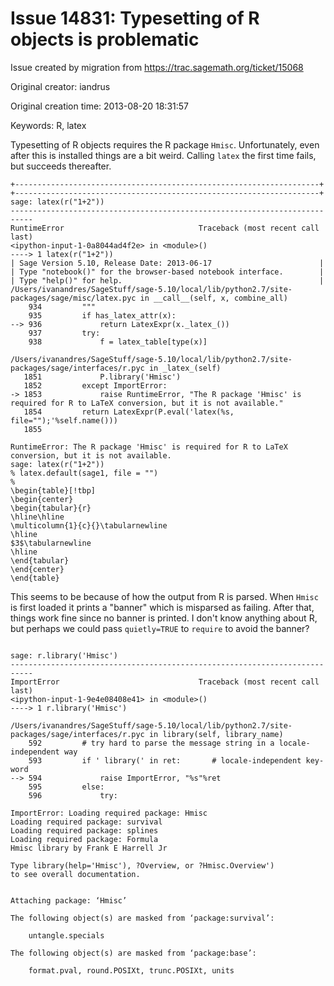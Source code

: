 # Issue 14831: Typesetting of R objects is problematic

Issue created by migration from https://trac.sagemath.org/ticket/15068

Original creator: iandrus

Original creation time: 2013-08-20 18:31:57

Keywords: R, latex

Typesetting of R objects requires the R package `Hmisc`.  Unfortunately, even after this is installed things are a bit weird.  Calling `latex` the first time fails, but succeeds thereafter.


```
+--------------------------------------------------------------------+
+--------------------------------------------------------------------+
sage: latex(r("1+2"))
---------------------------------------------------------------------------
RuntimeError                              Traceback (most recent call last)
<ipython-input-1-0a8044ad4f2e> in <module>()
----> 1 latex(r("1+2"))
| Sage Version 5.10, Release Date: 2013-06-17                        |
| Type "notebook()" for the browser-based notebook interface.        |
| Type "help()" for help.                                            |
/Users/ivanandres/SageStuff/sage-5.10/local/lib/python2.7/site-packages/sage/misc/latex.pyc in __call__(self, x, combine_all)
    934         """
    935         if has_latex_attr(x):
--> 936             return LatexExpr(x._latex_())
    937         try:
    938             f = latex_table[type(x)]

/Users/ivanandres/SageStuff/sage-5.10/local/lib/python2.7/site-packages/sage/interfaces/r.pyc in _latex_(self)
   1851             P.library('Hmisc')
   1852         except ImportError:
-> 1853             raise RuntimeError, "The R package 'Hmisc' is required for R to LaTeX conversion, but it is not available."
   1854         return LatexExpr(P.eval('latex(%s, file="");'%self.name()))
   1855

RuntimeError: The R package 'Hmisc' is required for R to LaTeX conversion, but it is not available.
sage: latex(r("1+2"))
% latex.default(sage1, file = "")
%
\begin{table}[!tbp]
\begin{center}
\begin{tabular}{r}
\hline\hline
\multicolumn{1}{c}{}\tabularnewline
\hline
$3$\tabularnewline
\hline
\end{tabular}
\end{center}
\end{table}
```


This seems to be because of how the output from R is parsed. When `Hmisc` is first loaded it prints a "banner" which is misparsed as failing.  After that, things work fine since no banner is printed.  I don't know anything about R, but perhaps we could pass `quietly=TRUE` to `require` to avoid the banner?


```

sage: r.library('Hmisc')
---------------------------------------------------------------------------
ImportError                               Traceback (most recent call last)
<ipython-input-1-9e4e08408e41> in <module>()
----> 1 r.library('Hmisc')

/Users/ivanandres/SageStuff/sage-5.10/local/lib/python2.7/site-packages/sage/interfaces/r.pyc in library(self, library_name)
    592         # try hard to parse the message string in a locale-independent way
    593         if ' library(' in ret:       # locale-independent key-word
--> 594             raise ImportError, "%s"%ret
    595         else:
    596             try:

ImportError: Loading required package: Hmisc
Loading required package: survival
Loading required package: splines
Loading required package: Formula
Hmisc library by Frank E Harrell Jr

Type library(help='Hmisc'), ?Overview, or ?Hmisc.Overview')
to see overall documentation.


Attaching package: ‘Hmisc’

The following object(s) are masked from ‘package:survival’:

    untangle.specials

The following object(s) are masked from ‘package:base’:

    format.pval, round.POSIXt, trunc.POSIXt, units
```

